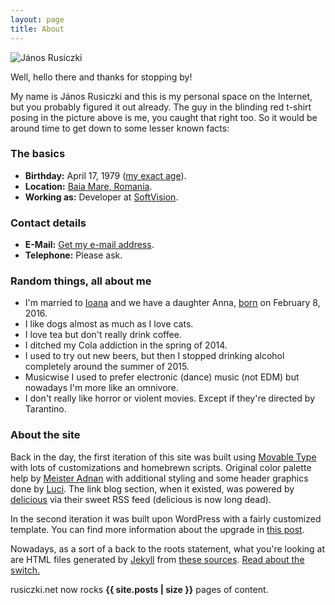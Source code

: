 ```yaml
---
layout: page
title: About
---
```

![János Rusiczki](https://content.rusiczki.net/2009/04/janos-rusiczki-150x150.jpg "János Rusiczki")

Well, hello there and thanks for stopping by!

My name is János Rusiczki and this is my personal space on the Internet, but you probably figured it out already. The guy in the blinding red t-shirt posing in the picture above is me, you caught that right too. So it would be around time to get down to some lesser known facts:

### The basics

- **Birthday:** April 17, 1979 ([my exact age](https://www.wolframalpha.com/input/?i=april+17,+1979)).
- **Location:** [Baia Mare, Romania](http://www.openstreetmap.org/?lat=47.6522&lon=23.5652&zoom=13&layers=M).
- **Working as:** Developer at [SoftVision](http://www.softvision.ro).

### Contact details

- **E-Mail:** [Get my e-mail address](http://scr.im/3dm).
- **Telephone:** Please ask.

### Random things, all about me

- I'm married to [Ioana](http://www.flickr.com/photos/ioana) and we have a daughter Anna, [born](https://www.rusiczki.net/2016/02/08/rusiczki-anna-olivia/) on February 8, 2016.
- I like dogs almost as much as I love cats.
- I love tea but don't really drink coffee.
- I ditched my Cola addiction in the spring of 2014.
- I used to try out new beers, but then I stopped drinking alcohol completely around the summer of 2015.
- Musicwise I used to prefer electronic (dance) music (not EDM) but nowadays I'm more like an omnivore.
- I don't really like horror or violent movies. Except if they're directed by Tarantino.

### About the site

Back in the day, the first iteration of this site was built using [Movable Type](http://www.movabletype.org/) with lots of customizations and homebrewn scripts. Original color palette help by [Meister Adnan](http://www.adnan.ro/) with additional styling and some header graphics done by [Luci](http://www.lucianmarin.ro/). The link blog section, when it existed, was powered by [delicious](http://delicious.com/) via their sweet RSS feed (delicious is now long dead).

In the second iteration it was built upon WordPress with a fairly customized template. You can find more information about the upgrade in [this post](http://www.rusiczki.net/2009/04/02/keeping-up-with-the-times/).

Nowadays, as a sort of a back to the roots statement, what you're looking at are HTML files generated by [Jekyll](https://jekyllrb.com/) from [these sources](https://github.com/janosrusiczki/janosrusiczki). [Read about the switch.](http://www.rusiczki.net/2018/01/08/a-new-blogging-engine/)

rusiczki.net now rocks **{{ site.posts | size }}** pages of content.

